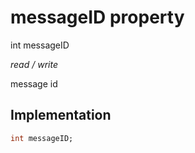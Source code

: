 


# messageID property







int messageID
  
_<span class="feature">read / write</span>_



<p>message id</p>



## Implementation

```dart
int messageID;
```







